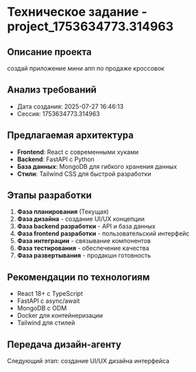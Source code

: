# Техническое задание - project_1753634773.314963

## Описание проекта
создай приложение мини апп по продаже кроссовок

## Анализ требований
- Дата создания: 2025-07-27 16:46:13
- Сессия: 1753634773.314963

## Предлагаемая архитектура
- **Frontend**: React с современными хуками
- **Backend**: FastAPI с Python
- **База данных**: MongoDB для гибкого хранения данных
- **Стили**: Tailwind CSS для быстрой разработки

## Этапы разработки
1. **Фаза планирования** (Текущая)
2. **Фаза дизайна** - создание UI/UX концепции
3. **Фаза backend разработки** - API и база данных
4. **Фаза frontend разработки** - пользовательский интерфейс
5. **Фаза интеграции** - связывание компонентов
6. **Фаза тестирования** - обеспечение качества
7. **Фаза развертывания** - продакшн готовность

## Рекомендации по технологиям
- React 18+ с TypeScript
- FastAPI с async/await
- MongoDB с ODM
- Docker для контейнеризации
- Tailwind для стилей

## Передача дизайн-агенту
Следующий этап: создание UI/UX дизайна интерфейса
